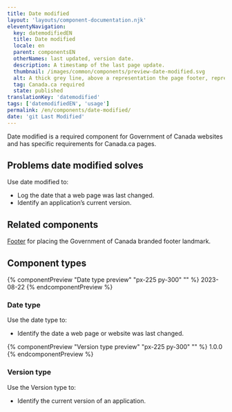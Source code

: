 ```yaml
---
title: Date modified
layout: 'layouts/component-documentation.njk'
eleventyNavigation:
  key: datemodifiedEN
  title: Date modified
  locale: en
  parent: componentsEN
  otherNames: last updated, version date.
  description: A timestamp of the last page update.
  thumbnail: /images/common/components/preview-date-modified.svg
  alt: A thick grey line, above a representation the page footer, represents the last page update text.
  tag: Canada.ca required
  state: published
translationKey: 'datemodified'
tags: ['datemodifiedEN', 'usage']
permalink: /en/components/date-modified/
date: 'git Last Modified'
---
```


Date modified is a required component for Government of Canada websites and has specific requirements for Canada.ca pages.

## Problems date modified solves

Use date modified to:

- Log the date that a web page was last changed.
- Identify an application’s current version.

<article class="bg-full-width bg-primary text-light pt-600 pb-300 my-600">
  <h2 class="mt-0">Related components</h2>

<a href="{{ links.footer }}" class="link-light">Footer</a> for placing the Government of Canada branded footer landmark.

</article>

## Component types

<div class="remove-empty-p">
<gcds-grid class="mb-300" columns="1fr" columns-tablet="1fr 2fr" align-items="start">
  {% componentPreview "Date type preview" "px-225 py-300" "" %}
  <gcds-date-modified>2023-08-22</gcds-date-modified>
  {% endcomponentPreview %}
  <div>
    <h3 class="mt-0">Date type</h3>
    <p>Use the date type to:</p>
    <ul class="list-disc mb-300">
      <li>Identify the date a web page or website was last changed.</li>
    </ul>
  </div>
</gcds-grid>

<gcds-grid columns="1fr" columns-tablet="1fr 2fr" align-items="start">
  {% componentPreview "Version type preview" "px-225 py-300" "" %}
  <gcds-date-modified type="version">1.0.0</gcds-date-modified>
  {% endcomponentPreview %}
  <div>
    <h3 class="mt-0">Version type</h3>
    <p>Use the Version type to:</p>
    <ul class="list-disc mb-300">
      <li>Identify the current version of an application.</li>
    </ul>
  </div>
</gcds-grid>
